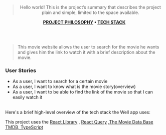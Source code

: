 
<div align="center">

> Hello world! This is the project’s summary that describes the project plain and simple, limited to the space available. 

**[PROJECT PHILOSOPHY](https://github.com/Fatima-Kabalan/movie-app.git#-project-philosophy) • [TECH STACK](https://github.com/Fatima-Kabalan/movie-app.git#-tech-stack)**

</div>

<br><br>


> This movie website allows the user to search for the movie he wants and gives him the link to watch it with a brief description about the movie.

### User Stories
- As a user, I want to search for a certain movie
- As a user, I want to know what is the movie story(overview)
- As a user, I want to be able to find the link of the movie so that I can easily watch it
<br><br>

Here's a brief high-level overview of the tech stack the Well app uses:

This project uses the <a href="https://react.dev/">React Library</a> , <a href="https://react-query-v3.tanstack.com/">React Query</a> ,<a href="https://developers.themoviedb.org/3/getting-started/introduction">The Movie Data Base TMDB, <a href="https://www.typescriptlang.org/docs/handbook/typescript-from-scratch.html">TypeScript</a>

<br><br>
